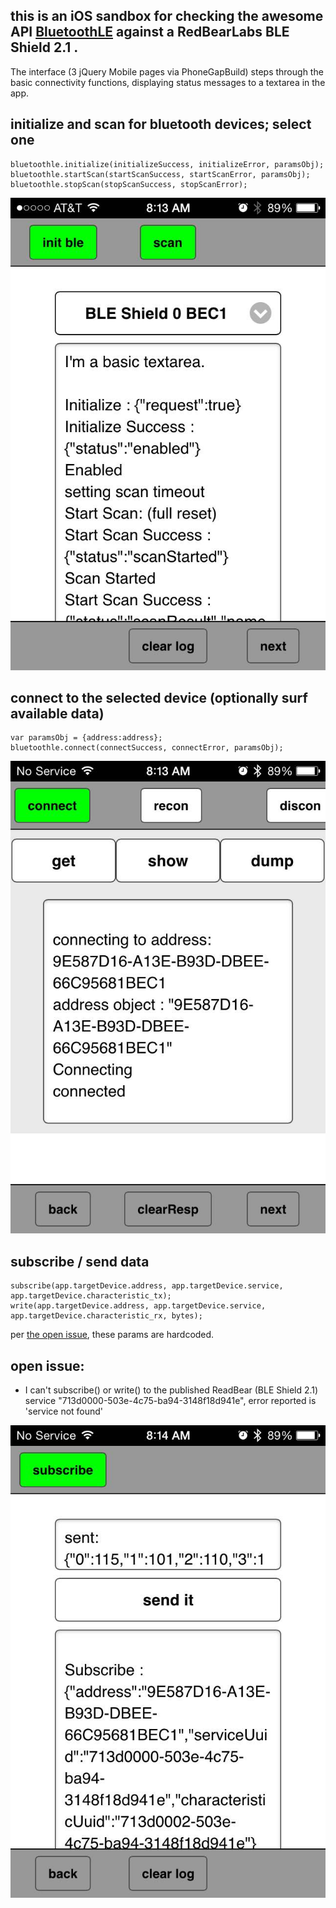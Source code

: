 ---
---




## this is an iOS sandbox for checking the awesome API [BluetoothLE](https://github.com/randdusing/BluetoothLE) against a RedBearLabs BLE Shield 2.1 .

The interface (3 jQuery Mobile pages via PhoneGapBuild) steps through the basic connectivity functions, displaying status messages to a textarea in the app. 



## initialize and scan for bluetooth devices; select one

```
bluetoothle.initialize(initializeSuccess, initializeError, paramsObj);
bluetoothle.startScan(startScanSuccess, startScanError, paramsObj);
bluetoothle.stopScan(stopScanSuccess, stopScanError);
```

[![screen shot](https://raw.githubusercontent.com/cordphelps/blueView/master/IMG_1564.jpg)]()


## connect to the selected device (optionally surf available data)

```
var paramsObj = {address:address};	
bluetoothle.connect(connectSuccess, connectError, paramsObj);
```

[![screen shot](https://raw.githubusercontent.com/cordphelps/blueView/master/IMG_1565.jpg)]()


## subscribe / send data

```
subscribe(app.targetDevice.address, app.targetDevice.service, app.targetDevice.characteristic_tx);
write(app.targetDevice.address, app.targetDevice.service, app.targetDevice.characteristic_rx, bytes);
```

per [the open issue](https://github.com/randdusing/BluetoothLE/issues/154), these params are hardcoded.


## open issue:

- I can't subscribe() or write() to the published ReadBear (BLE Shield 2.1) service "713d0000-503e-4c75-ba94-3148f18d941e", error reported is 'service not found'

[![screen shot](https://raw.githubusercontent.com/cordphelps/blueView/master/IMG_1566.jpg)]()






 





